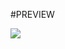 #PREVIEW 

![](https://images-ext-2.discordapp.net/external/YfbQdPvE99_2dMmyYJ75LkS4K4PWURNSeJbfTxPf1CI/%3Ftext.0.text%3DYou%27r%2520text%2520goes%2520HERE%21%26text.0.position.gravity%3Dcenter%26text.0.position.y%3D5%2525%26text.0.size%3D26%26text.0.color%3D000000/https/aurfintr.sirv.com/ukraine.png?width=609&height=305)
